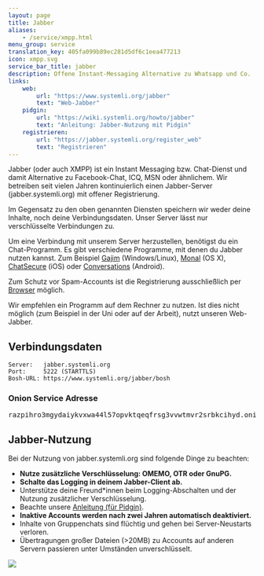 ```yaml
---
layout: page
title: Jabber
aliases:
    - /service/xmpp.html
menu_group: service
translation_key: 405fa099b89ec281d5df6c1eea477213
icon: xmpp.svg
service_bar_title: jabber
description: Offene Instant-Messaging Alternative zu Whatsapp und Co.
links:
    web:
        url: "https://www.systemli.org/jabber"
        text: "Web-Jabber"
    pidgin:
        url: "https://wiki.systemli.org/howto/jabber"
        text: "Anleitung: Jabber-Nutzung mit Pidgin"
    registrieren:
        url: "https://jabber.systemli.org/register_web"
        text: "Registrieren"
---
```

Jabber (oder auch XMPP) ist ein Instant Messaging bzw. Chat-Dienst und damit Alternative zu Facebook-Chat, ICQ, MSN oder ähnlichem. Wir betreiben seit vielen Jahren kontinuierlich einen Jabber-Server (jabber.systemli.org) mit offener Registrierung.

Im Gegensatz zu den oben genannten Diensten speichern wir weder deine Inhalte, noch deine Verbindungsdaten. Unser Server lässt nur verschlüsselte Verbindungen zu.

Um eine Verbindung mit unserem Server herzustellen, benötigst du  ein Chat-Programm. Es gibt verschiedene Programme, mit denen du Jabber nutzen kannst. Zum Beispiel [Gajim](https://gajim.org/) (Windows/Linux), [Monal](https://itunes.apple.com/us/app/monal-free-xmpp-chat/id1060957067?mt=12) (OS X), [ChatSecure](https://chatsecure.org) (iOS) oder [Conversations](https://conversations.im) (Android).

Zum Schutz vor Spam-Accounts ist die Registrierung ausschließlich per [Browser](https://jabber.systemli.org/register_web) möglich.

Wir empfehlen ein Programm auf dem Rechner zu nutzen. Ist dies nicht möglich (zum Beispiel in der Uni oder auf der Arbeit), nutzt unseren Web-Jabber.

## Verbindungsdaten

```
Server:   jabber.systemli.org
Port:     5222 (STARTTLS)
Bosh-URL: https://www.systemli.org/jabber/bosh
```
### Onion Service Adresse

<pre>
razpihro3mgydaiykvxwa44l57opvktqeqfrsg3vvwtmvr2srbkcihyd.onion
</pre>

## Jabber-Nutzung

Bei der Nutzung von jabber.systemli.org sind folgende Dinge zu beachten:

* **Nutze zusätzliche Verschlüsselung: OMEMO, OTR oder GnuPG.**
* **Schalte das Logging in deinem Jabber-Client ab.**
* Unterstütze deine Freund*innen beim Logging-Abschalten und der Nutzung zusätzlicher Verschlüsselung.
* Beachte unsere [Anleitung (für Pidgin)](https://wiki.systemli.org/howto/jabber).
* **Inaktive Accounts werden nach zwei Jahren automatisch deaktiviert.**
* Inhalte von Gruppenchats sind flüchtig und gehen bei Server-Neustarts verloren.
* Übertragungen großer Dateien (>20MB) zu Accounts auf anderen Servern passieren unter Umständen unverschlüsselt.

[![](/assets/img/messaging.one-badge.svg)](https://check.messaging.one/result.php?domain=jabber.systemli.org&amp;type=client)
